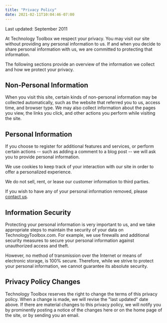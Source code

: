 ```yaml
---
title: "Privacy Policy"
date: 2021-02-11T10:04:46-07:00
---
```


Last updated: September 2011

At Technology Toolbox we respect your privacy. You may visit our site without
providing any personal information to us. If and when you decide to share
personal information with us, we are committed to protecting that information.

The following sections provide an overview of the information we collect and how
we protect your privacy.

## Non-Personal Information

When you visit this site, certain kinds of non-personal information may be
collected automatically, such as the website that referred you to us, access
time, and browser type. We may also collect information about the pages you
view, the links you click, and other actions you perform while visiting the
site.

## Personal Information

If you choose to register for additional features and services, or perform
certain actions -- such as adding a comment to a blog post -- we will ask you to
provide personal information.

We use cookies to keep track of your interaction with our site in order to offer
a personalized experience.

We do not sell, rent, or lease our customer information to third parties.

If you wish to have any of your personal information removed, please
[contact us](/contact).

## Information Security

Protecting your personal information is very important to us, and we take
appropriate steps to maintain the security of your data on
TechnologyToolbox.com. For example, we use firewalls and additional security
measures to secure your personal information against unauthorized access and
theft.

However, no method of transmission over the Internet or means of electronic
storage, is 100% secure. Therefore, while we strive to protect your personal
information, we cannot guarantee its absolute security.

## Privacy Policy Changes

Technology Toolbox reserves the right to change the terms of this privacy
policy. When a change is made, we will revise the "last updated" date above. If
there are material changes to this privacy policy, we will notify you by
prominently posting a notice of the changes here or on the home page of the
site, or by sending you an email.
